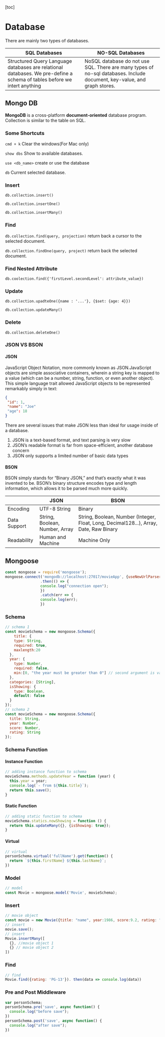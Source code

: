[toc]

# Database

There are mainly two types of databases.

| SQL Databases                                                | NO-SQL Databases                                             |
| ------------------------------------------------------------ | ------------------------------------------------------------ |
| Structured Query Language databases are relational databases. We pre-define a schema of tables before we intert anything | NoSQL database do not use SQL. There are many types of no-sql databases. Include document, key-value, and graph stores. |

## Mongo DB

**MongoDB** is a cross-platform **document-oriented** database program. Collection is similar to the table on SQL.

### Some Shortcuts

`cmd + k` Clear the windows(For Mac only)

`show dbs` Show to available databases.

`use <db_name>` create or use the database

`db` Current selected database.

### Insert

`db.collection.insert()`

`db.collection.insertOne()`

`db.collection.insertMany()`

### Find

`db.collection.find(query, projection)` return back a cursor to the selected document.

`db.collection.findOne(query, project)` return back the selected document.

### Find Nested Attribute

`db.coolection.find({'firstLevel.secondLevel': attribute_value})`

### Update

`db.collection.upadteOne({name : '...'}, {$set: {age: 4}})`

`db.collection.updateMany()`

### Delete

`db.collection.deleteOne()`



### JSON VS BSON

#### JSON

JavaScript Object Notation, more commonly known as JSON.JavaScript objects are simple associative containers, wherein a string key is mapped to a value (which can be a number, string, function, or even another object). This simple language trait allowed JavaScript objects to be represented remarkably simply in text:

```json
{
 "id": 1,
 "name": "Joe"
 "age": 18
}
```

There are several issues that make JSON less than ideal for usage inside of a database.

1. JSON is a text-based format, and text parsing is very slow
2. JSON’s readable format is far from space-efficient, another database concern
3. JSON only supports a limited number of basic data types

#### BSON

BSON simply stands for “Binary JSON,” and that’s exactly what it was invented to be. BSON’s binary structure encodes type and length information, which allows it to be parsed much more quickly.

|              | **JSON**                       | **BSON**                                                     |
| ------------ | ------------------------------ | ------------------------------------------------------------ |
| Encoding     | UTF-8 String                   | Binary                                                       |
| Data Support | String, Boolean, Number, Array | String, Boolean, Number (Integer, Float, Long, Decimal128...), Array, Date, Raw Binary |
| Readability  | Human and Machine              | Machine Only                                                 |

## Mongoose

```js
const mongoose = require('mongoose');
mongoose.connect('mongodb://localhost:27017/movieApp', {useNewUrlParser:true, useUnifiedTopology: true})
				.then(() => {
  				console.log("connection open");
				})
				.catch(err => {
  				console.log(err);
				})
```

### Schema

```js
// schema 1
const movieSchema = new mongoose.Schema({
	title: {
    type: String,
    required: true,
    maxlength:20
  },
  year: {
    type: Number,
    required: false,
    min:[0, "the year must be greater than 0"] // second argument is validattion msg
  },
  categories: [String],
  isShowing: {
    type: Boolean,
    default: false
  }
});
// schema 2
const movieSchema = new mongoose.Schema({
  title: String,
  year: Number,
  score: Number,
  rating: String
});
```

### Schema Function

#### Instance Function

```js
// adding instance function to schema
movieSchema.methods.updateYear = function (year) {
  this.year = year;
  console.log(`- from ${this.title}`);
  return this.save();
}
```

#### Static Function

```js
// adding static function to schema
movieSchema.statics.nowShowing = function () {
  return this.updateMany({}, {isShowing: true});
}
```

#### Virtual

```js
// virtual
personSchema.virtual('fullName').get(function() {
  return `${this.firstName} ${this.lastName}`;
})
```

### Model

```js
// model
const Movie = mongoose.model('Movie', movieSchema);
```

### Insert

```js
// movie object
const movie = new Movie({title: "name", year:1986, score:9.2, rating: "good"});
// insert
movie.save();
// insert
Movie.insertMany([
  {}, //movie object 1
  {} // movie object 2
])
```

### Find

```js
// find
Movie.find({rating: 'PG-13'}). then(data => console.log(data))
```

### Pre and Post Middleware

```js
var personSchema;
personSchema.pre('save', async function() {
  console.log("before save");
})
personSchema.post('save', async function() {
  console.log("after save");
})
```

